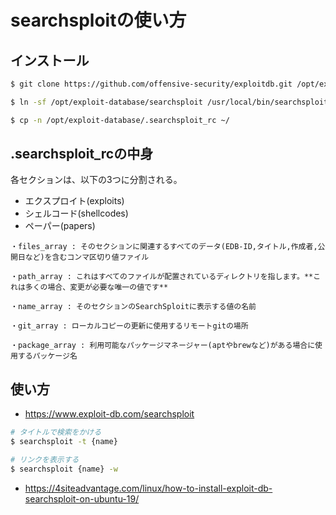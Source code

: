 # searchsploitの使い方

## インストール

```Bash
$ git clone https://github.com/offensive-security/exploitdb.git /opt/exploit-database

$ ln -sf /opt/exploit-database/searchsploit /usr/local/bin/searchsploit

$ cp -n /opt/exploit-database/.searchsploit_rc ~/
```

## .searchsploit_rcの中身

各セクションは、以下の3つに分割される。

- エクスプロイト(exploits)
- シェルコード(shellcodes)
- ペーパー(papers)

```
・files_array : そのセクションに関連するすべてのデータ(EDB-ID,タイトル,作成者,公開日など)を含むコンマ区切り値ファイル

・path_array : これはすべてのファイルが配置されているディレクトリを指します。**これは多くの場合、変更が必要な唯一の値です**

・name_array : そのセクションのSearchSploitに表示する値の名前

・git_array : ローカルコピーの更新に使用するリモートgitの場所

・package_array : 利用可能なパッケージマネージャー(aptやbrewなど)がある場合に使用するパッケージ名
```

## 使い方

- https://www.exploit-db.com/searchsploit

```Bash
# タイトルで検索をかける
$ searchsploit -t {name}

# リンクを表示する
$ searchsploit {name} -w
```

- https://4siteadvantage.com/linux/how-to-install-exploit-db-searchsploit-on-ubuntu-19/
